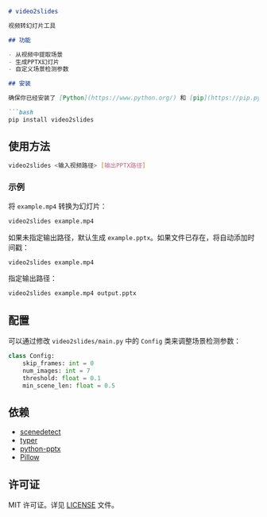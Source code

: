 ```markdown
# video2slides

视频转幻灯片工具

## 功能

- 从视频中提取场景
- 生成PPTX幻灯片
- 自定义场景检测参数

## 安装

确保你已经安装了 [Python](https://www.python.org/) 和 [pip](https://pip.pypa.io/):

```bash
pip install video2slides
```

## 使用方法

```bash
video2slides <输入视频路径> [输出PPTX路径]
```

### 示例

将 `example.mp4` 转换为幻灯片：

```bash
video2slides example.mp4
```

如果未指定输出路径，默认生成 `example.pptx`。如果文件已存在，将自动添加时间戳：

```bash
video2slides example.mp4
```

指定输出路径：

```bash
video2slides example.mp4 output.pptx
```

## 配置

可以通过修改 `video2slides/main.py` 中的 `Config` 类来调整场景检测参数：

```python
class Config:
    skip_frames: int = 0
    num_images: int = 7
    threshold: float = 0.1
    min_scene_len: float = 0.5
```

## 依赖

- [scenedetect](https://github.com/Breakthrough/PySceneDetect)
- [typer](https://typer.tiangolo.com/)
- [python-pptx](https://python-pptx.readthedocs.io/)
- [Pillow](https://python-pillow.org/)

## 许可证

MIT 许可证。详见 [LICENSE](LICENSE) 文件。
```